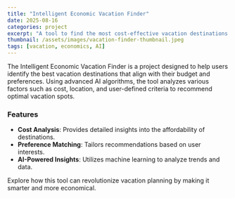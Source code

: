 ```yaml
---
title: "Intelligent Economic Vacation Finder"
date: 2025-08-16
categories: project
excerpt: "A tool to find the most cost-effective vacation destinations based on user preferences and budget."
thumbnail: /assets/images/vacation-finder-thumbnail.jpeg
tags: [vacation, economics, AI]
---
```


The Intelligent Economic Vacation Finder is a project designed to help users identify the best vacation destinations that align with their budget and preferences. Using advanced AI algorithms, the tool analyzes various factors such as cost, location, and user-defined criteria to recommend optimal vacation spots.

### Features
- **Cost Analysis**: Provides detailed insights into the affordability of destinations.
- **Preference Matching**: Tailors recommendations based on user interests.
- **AI-Powered Insights**: Utilizes machine learning to analyze trends and data.

Explore how this tool can revolutionize vacation planning by making it smarter and more economical.
